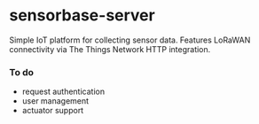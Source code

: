# sensorbase-server

Simple IoT platform for collecting sensor data. Features LoRaWAN connectivity via The Things Network HTTP integration.

### To do
- request authentication
- user management
- actuator support
